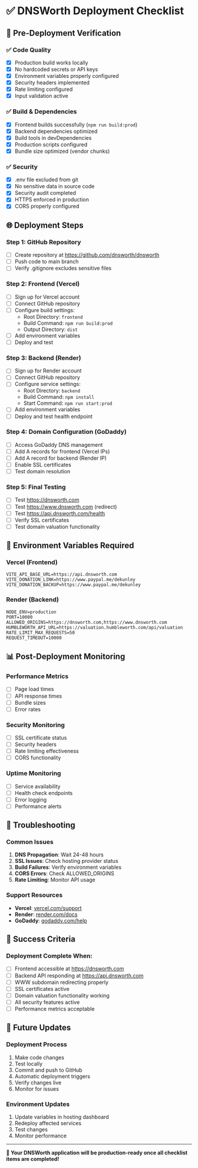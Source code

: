 # ✅ DNSWorth Deployment Checklist

## 🚀 Pre-Deployment Verification

### ✅ Code Quality
- [x] Production build works locally
- [x] No hardcoded secrets or API keys
- [x] Environment variables properly configured
- [x] Security headers implemented
- [x] Rate limiting configured
- [x] Input validation active

### ✅ Build & Dependencies
- [x] Frontend builds successfully (`npm run build:prod`)
- [x] Backend dependencies optimized
- [x] Build tools in devDependencies
- [x] Production scripts configured
- [x] Bundle size optimized (vendor chunks)

### ✅ Security
- [x] .env file excluded from git
- [x] No sensitive data in source code
- [x] Security audit completed
- [x] HTTPS enforced in production
- [x] CORS properly configured

## 🌐 Deployment Steps

### Step 1: GitHub Repository
- [ ] Create repository at https://github.com/dnsworth/dnsworth
- [ ] Push code to main branch
- [ ] Verify .gitignore excludes sensitive files

### Step 2: Frontend (Vercel)
- [ ] Sign up for Vercel account
- [ ] Connect GitHub repository
- [ ] Configure build settings:
  - Root Directory: `frontend`
  - Build Command: `npm run build:prod`
  - Output Directory: `dist`
- [ ] Add environment variables
- [ ] Deploy and test

### Step 3: Backend (Render)
- [ ] Sign up for Render account
- [ ] Connect GitHub repository
- [ ] Configure service settings:
  - Root Directory: `backend`
  - Build Command: `npm install`
  - Start Command: `npm run start:prod`
- [ ] Add environment variables
- [ ] Deploy and test health endpoint

### Step 4: Domain Configuration (GoDaddy)
- [ ] Access GoDaddy DNS management
- [ ] Add A records for frontend (Vercel IPs)
- [ ] Add A record for backend (Render IP)
- [ ] Enable SSL certificates
- [ ] Test domain resolution

### Step 5: Final Testing
- [ ] Test https://dnsworth.com
- [ ] Test https://www.dnsworth.com (redirect)
- [ ] Test https://api.dnsworth.com/health
- [ ] Verify SSL certificates
- [ ] Test domain valuation functionality

## 🔧 Environment Variables Required

### Vercel (Frontend)
```
VITE_API_BASE_URL=https://api.dnsworth.com
VITE_DONATION_LINK=https://www.paypal.me/dekunley
VITE_DONATION_BACKUP=https://www.paypal.me/dekunley
```

### Render (Backend)
```
NODE_ENV=production
PORT=10000
ALLOWED_ORIGINS=https://dnsworth.com,https://www.dnsworth.com
HUMBLEWORTH_API_URL=https://valuation.humbleworth.com/api/valuation
RATE_LIMIT_MAX_REQUESTS=50
REQUEST_TIMEOUT=10000
```

## 📊 Post-Deployment Monitoring

### Performance Metrics
- [ ] Page load times
- [ ] API response times
- [ ] Bundle sizes
- [ ] Error rates

### Security Monitoring
- [ ] SSL certificate status
- [ ] Security headers
- [ ] Rate limiting effectiveness
- [ ] CORS functionality

### Uptime Monitoring
- [ ] Service availability
- [ ] Health check endpoints
- [ ] Error logging
- [ ] Performance alerts

## 🚨 Troubleshooting

### Common Issues
1. **DNS Propagation**: Wait 24-48 hours
2. **SSL Issues**: Check hosting provider status
3. **Build Failures**: Verify environment variables
4. **CORS Errors**: Check ALLOWED_ORIGINS
5. **Rate Limiting**: Monitor API usage

### Support Resources
- **Vercel**: [vercel.com/support](https://vercel.com/support)
- **Render**: [render.com/docs](https://render.com/docs)
- **GoDaddy**: [godaddy.com/help](https://godaddy.com/help)

## 🎯 Success Criteria

### Deployment Complete When:
- [ ] Frontend accessible at https://dnsworth.com
- [ ] Backend API responding at https://api.dnsworth.com
- [ ] WWW subdomain redirecting properly
- [ ] SSL certificates active
- [ ] Domain valuation functionality working
- [ ] All security features active
- [ ] Performance metrics acceptable

## 🔄 Future Updates

### Deployment Process
1. Make code changes
2. Test locally
3. Commit and push to GitHub
4. Automatic deployment triggers
5. Verify changes live
6. Monitor for issues

### Environment Updates
1. Update variables in hosting dashboard
2. Redeploy affected services
3. Test changes
4. Monitor performance

---

**🎉 Your DNSWorth application will be production-ready once all checklist items are completed!**








